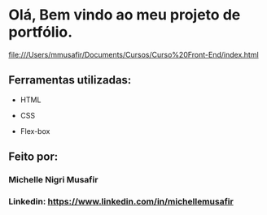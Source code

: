 # Olá, Bem vindo ao meu projeto de portfólio.

[file:///Users/mmusafir/Documents/Cursos/Curso%20Front-End/index.html](https://user-images.githubusercontent.com/77756047/211304452-220fedf0-f91b-490f-8a65-a60ce860bc5c.png)

## Ferramentas utilizadas:

* HTML

* CSS

* Flex-box

## Feito por:

### Michelle Nigri Musafir

### Linkedin: https://www.linkedin.com/in/michellemusafir

```
